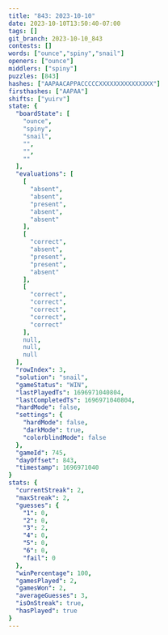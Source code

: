```yaml
---
title: "843: 2023-10-10"
date: 2023-10-10T13:50:40-07:00
tags: []
git_branch: 2023-10-10_843
contests: []
words: ["ounce","spiny","snail"]
openers: ["ounce"]
middlers: ["spiny"]
puzzles: [843]
hashes: ["AAPAACAPPACCCCCXXXXXXXXXXXXXXX"]
firsthashes: ["AAPAA"]
shifts: ["yuirv"]
state: {
  "boardState": [
    "ounce",
    "spiny",
    "snail",
    "",
    "",
    ""
  ],
  "evaluations": [
    [
      "absent",
      "absent",
      "present",
      "absent",
      "absent"
    ],
    [
      "correct",
      "absent",
      "present",
      "present",
      "absent"
    ],
    [
      "correct",
      "correct",
      "correct",
      "correct",
      "correct"
    ],
    null,
    null,
    null
  ],
  "rowIndex": 3,
  "solution": "snail",
  "gameStatus": "WIN",
  "lastPlayedTs": 1696971040804,
  "lastCompletedTs": 1696971040804,
  "hardMode": false,
  "settings": {
    "hardMode": false,
    "darkMode": true,
    "colorblindMode": false
  },
  "gameId": 745,
  "dayOffset": 843,
  "timestamp": 1696971040
}
stats: {
  "currentStreak": 2,
  "maxStreak": 2,
  "guesses": {
    "1": 0,
    "2": 0,
    "3": 2,
    "4": 0,
    "5": 0,
    "6": 0,
    "fail": 0
  },
  "winPercentage": 100,
  "gamesPlayed": 2,
  "gamesWon": 2,
  "averageGuesses": 3,
  "isOnStreak": true,
  "hasPlayed": true
}
---
```

<!-- more -->
